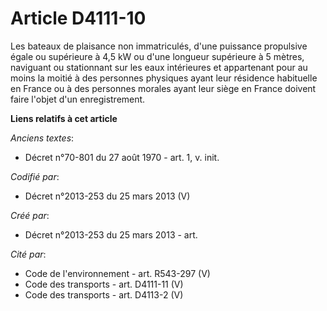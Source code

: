 # Article D4111-10

Les bateaux de plaisance non immatriculés, d'une puissance propulsive égale ou supérieure à 4,5 kW ou d'une longueur
supérieure à 5 mètres, naviguant ou stationnant sur les eaux intérieures et appartenant pour au moins la moitié à des
personnes physiques ayant leur résidence habituelle en France ou à des personnes morales ayant leur siège en France doivent
faire l'objet d'un enregistrement.

**Liens relatifs à cet article**

_Anciens textes_:

  - Décret n°70-801 du 27 août 1970 - art. 1, v. init.

_Codifié par_:

  - Décret n°2013-253 du 25 mars 2013 (V)

_Créé par_:

  - Décret n°2013-253 du 25 mars 2013 - art.

_Cité par_:

  - Code de l'environnement - art. R543-297 (V)
  - Code des transports - art. D4111-11 (V)
  - Code des transports - art. D4113-2 (V)
